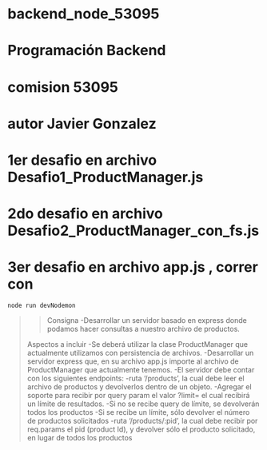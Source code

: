 # backend_node_53095
# Programación Backend
# comision 53095
# autor Javier Gonzalez

# 1er desafio en archivo Desafio1_ProductManager.js
# 2do desafio en archivo Desafio2_ProductManager_con_fs.js
# 3er desafio en archivo app.js , correr con 
`node run devNodemon`
>>Consigna
>    -Desarrollar un servidor basado en express donde podamos hacer consultas a nuestro archivo de productos.
>
>    Aspectos a incluir
>    -Se deberá utilizar la clase ProductManager que actualmente utilizamos con persistencia de archivos. 
>    -Desarrollar un servidor express que, en su archivo app.js importe al archivo de ProductManager que actualmente tenemos.
>    -El servidor debe contar con los siguientes endpoints:
>        -ruta ‘/products’, la cual debe leer el archivo de productos y devolverlos dentro de un objeto. 
>            -Agregar el soporte para recibir por query param el valor ?limit= el cual recibirá un límite de resultados.
>            -Si no se recibe query de límite, se devolverán todos los productos
>            -Si se recibe un límite, sólo devolver el número de productos solicitados
>        -ruta ‘/products/:pid’, la cual debe recibir por req.params el pid (product Id), y devolver sólo el producto solicitado, en lugar de todos los productos

